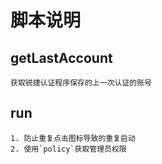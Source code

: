 # 脚本说明

## getLastAccount
    获取锐捷认证程序保存的上一次认证的账号

## run
    1. 防止重复点击图标导致的重复启动
    2. 使用`policy`获取管理员权限
